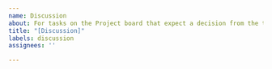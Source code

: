 ```yaml
---
name: Discussion
about: For tasks on the Project board that expect a decision from the team.
title: "[Discussion]"
labels: discussion
assignees: ''

---
```



